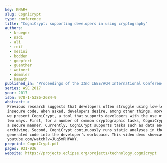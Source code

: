 ```yaml
---
key: KNAR+
slug: CogniCrypt
type: conference
title: "CogniCrypt: supporting developers in using cryptography"
authors:
  - krueger
  - nadi
  - ali
  - reif
  - mezini
  - bodden
  - goepfert
  - guenther
  - weinert
  - demmler
  - kamath
published_in: "Proceedings of the 32nd IEEE/ACM International Conference on Automated Software Engineering"
series: ASE 2017
year: 2017
isbn: 978-1-5386-2684-9
abstract: >
 Previous research suggests that developers often struggle using low-level cryptographic APIs and, as a result, produce
 insecure code. When asked, developers desire, among other things, more tool support to help them use such APIs. In this paper,
 we present CogniCrypt, a tool that supports developers with the use of cryptographic APIs. CogniCrypt assists the developer in
 two ways. First, for a number of common cryptographic tasks, CogniCrypt generates code that implements the respective task in
 a secure manner. Currently, CogniCrypt supports tasks such as data encryption, communication over secure channels, and long-term
 archiving. Second, CogniCrypt continuously runs static analyses in the background to ensure a secure integration of the
 generated code into the developer’s workspace. This video demo showcases the main features of CogniCrypt:
 youtube.com/watch?v=JUq5mRHfAWY.
preprint: CogniCrypt.pdf
pages: 931-936
website: https://projects.eclipse.org/projects/technology.cognicrypt
---
```


